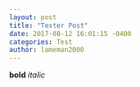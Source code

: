 ```yaml
---
layout: post
title: "Tester Post"
date: 2017-08-12 16:01:15 -0400
categories: Test
author: lameman2000
---
```

**bold** *italic*
